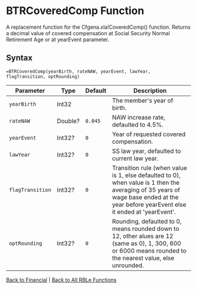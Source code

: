 # BTRCoveredComp Function

A replacement function for the Cfgena.xla!CoveredComp() function.  Returns a decimal value of covered compensation at Social Security Normal Retirement Age or at yearEvent parameter.

## Syntax

```excel
=BTRCoveredComp(yearBirth, rateNAW, yearEvent, lawYear, flagTransition, optRounding)
```

Parameter | Type | Default | Description
---|---|---|---
`yearBirth` | Int32 |  | The member's year of birth.
`rateNAW` | Double? | `0.045` | NAW increase rate, defaulted to 4.5%.
`yearEvent` | Int32? | `0` | Year of requested covered compensation.
`lawYear` | Int32? | `0` | SS law year, defaulted to current law year.
`flagTransition` | Int32? | `0` | Transition rule (when value is 1, else defaulted to 0), when value is 1 then the averaging of 35 years of wage base ended at the year before yearEvent else it ended at 'yearEvent'.
`optRounding` | Int32? | `0` | Rounding, defaulted to 0, means rounded down to 12, other alues are 12 (same as 0), 1, 300, 600 or 6000 means rounded to the nearest value, else unrounded.

[Back to Financial](Readme.md) | [Back to All RBLe Functions](/RBLe/Readme.md#function-documentation)